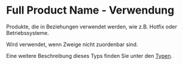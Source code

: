 # Full Product Name - Verwendung

Produkte, die in Beziehungen verwendet werden, wie z.B. Hotfix oder Betriebssysteme.

Wird verwendet, wenn Zweige nicht zuordenbar sind.

Eine weitere Beschreibung dieses Typs finden Sie unter den [Typen](types/full_product_name-usage.de.md).
